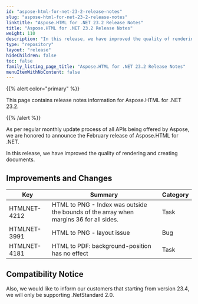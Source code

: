 ```yaml
---
id: "aspose-html-for-net-23-2-release-notes"
slug: "aspose-html-for-net-23-2-release-notes"
linktitle: "Aspose.HTML for .NET 23.2 Release Notes"
title: "Aspose.HTML for .NET 23.2 Release Notes"
weight: 110
description: "In this release, we have improved the quality of rendering and creating documents."
type: "repository"
layout: "release"
hideChildren: false
toc: false
family_listing_page_title: "Aspose.HTML for .NET 23.2 Release Notes"
menuItemWithNoContent: false
---
```


{{% alert color="primary" %}}

This page contains release notes information for Aspose.HTML for .NET 23.2.

{{% /alert %}}

As per regular monthly update process of all APIs being offered by Aspose, we are honored to announce the February release of Aspose.HTML for .NET.

In this release, we have improved the quality of rendering and creating documents.

## Improvements and Changes

| **Key**      | **Summary**                                                                            | **Category** |
| ------------ | -------------------------------------------------------------------------------------- | ------------ |
| HTMLNET-4212 | HTML to PNG - Index was outside the bounds of the array when margins 36 for all sides. | Task         |
| HTMLNET-3991 | HTML to PNG - layout issue                                                             | Bug          |
| HTMLNET-4181 | HTML to PDF: background-position has no effect                                         | Task         |

## Compatibility Notice



Also, we would like to inform our customers that starting from version 23.4, we will only be supporting .NetStandard 2.0.
